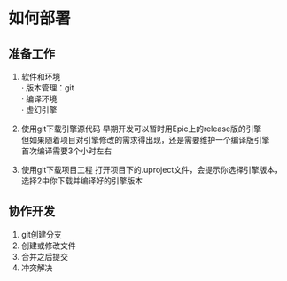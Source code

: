 # 如何部署

## 准备工作

1. 软件和环境  
· 版本管理：git  
· 编译环境  
· 虚幻引擎  

2. 使用git下载引擎源代码
早期开发可以暂时用Epic上的release版的引擎  
但如果随着项目对引擎修改的需求得出现，还是需要维护一个编译版引擎  
首次编译需要3个小时左右  
3. 使用git下载项目工程
打开项目下的.uproject文件，会提示你选择引擎版本，选择2中你下载并编译好的引擎版本

## 协作开发

1. git创建分支
2. 创建或修改文件
3. 合并之后提交
4. 冲突解决